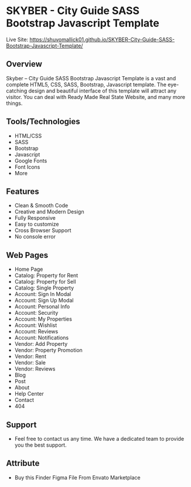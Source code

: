 # SKYBER - City Guide SASS Bootstrap Javascript Template

Live Site: https://shuvomallick01.github.io/SKYBER-City-Guide-SASS-Bootstrap-Javascript-Template/

## Overview

Skyber – City Guide SASS Bootstrap Javascript Template is a vast and complete HTML5, CSS, SASS, Bootstrap, Javascript template. The eye-catching design and beautiful interface of this template will attract any visitor. You can deal with Ready Made Real State Website, and many more things.

## Tools/Technologies

- HTML/CSS
- SASS
- Bootstrap
- Javascript
- Google Fonts
- Font Icons
- More

## Features

- Clean & Smooth Code
- Creative and Modern Design
- Fully Responsive
- Easy to customize
- Cross Browser Support
- No console error

## Web Pages

- Home Page
- Catalog: Property for Rent
- Catalog: Property for Sell
- Catalog: Single Property
- Account: Sign In Modal
- Account: Sign Up Modal
- Account: Personal Info
- Account: Security
- Account: My Properties
- Account: Wishlist
- Account: Reviews
- Account: Notifications
- Vendor: Add Property
- Vendor: Property Promotion
- Vendor: Rent
- Vendor: Sale
- Vendor: Reviews
- Blog
- Post
- About
- Help Center
- Contact
- 404

## Support

- Feel free to contact us any time. We have a dedicated team to provide you the best support.

## Attribute

- Buy this Finder Figma File From Envato Marketplace
